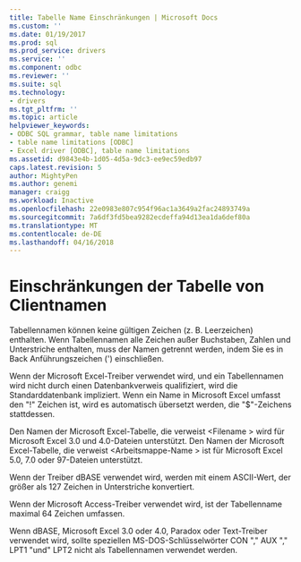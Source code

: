```yaml
---
title: Tabelle Name Einschränkungen | Microsoft Docs
ms.custom: ''
ms.date: 01/19/2017
ms.prod: sql
ms.prod_service: drivers
ms.service: ''
ms.component: odbc
ms.reviewer: ''
ms.suite: sql
ms.technology:
- drivers
ms.tgt_pltfrm: ''
ms.topic: article
helpviewer_keywords:
- ODBC SQL grammar, table name limitations
- table name limitations [ODBC]
- Excel driver [ODBC], table name limitations
ms.assetid: d9843e4b-1d05-4d5a-9dc3-ee9ec59edb97
caps.latest.revision: 5
author: MightyPen
ms.author: genemi
manager: craigg
ms.workload: Inactive
ms.openlocfilehash: 22e0983e807c954f96ac1a3649a2fac24893749a
ms.sourcegitcommit: 7a6df3fd5bea9282ecdeffa94d13ea1da6def80a
ms.translationtype: MT
ms.contentlocale: de-DE
ms.lasthandoff: 04/16/2018
---
```

# <a name="table-name-limitations"></a>Einschränkungen der Tabelle von Clientnamen
Tabellennamen können keine gültigen Zeichen (z. B. Leerzeichen) enthalten. Wenn Tabellennamen alle Zeichen außer Buchstaben, Zahlen und Unterstriche enthalten, muss der Namen getrennt werden, indem Sie es in Back Anführungszeichen (') einschließen.  
  
 Wenn der Microsoft Excel-Treiber verwendet wird, und ein Tabellennamen wird nicht durch einen Datenbankverweis qualifiziert, wird die Standarddatenbank impliziert. Wenn ein Name in Microsoft Excel umfasst den "!" Zeichen ist, wird es automatisch übersetzt werden, die "$"-Zeichens stattdessen.  
  
 Den Namen der Microsoft Excel-Tabelle, die verweist \<Filename > wird für Microsoft Excel 3.0 und 4.0-Dateien unterstützt. Den Namen der Microsoft Excel-Tabelle, die verweist \<Arbeitsmappe-Name > ist für Microsoft Excel 5.0, 7.0 oder 97-Dateien unterstützt.  
  
 Wenn der Treiber dBASE verwendet wird, werden mit einem ASCII-Wert, der größer als 127 Zeichen in Unterstriche konvertiert.  
  
 Wenn der Microsoft Access-Treiber verwendet wird, ist der Tabellenname maximal 64 Zeichen umfassen.  
  
 Wenn dBASE, Microsoft Excel 3.0 oder 4.0, Paradox oder Text-Treiber verwendet wird, sollte speziellen MS-DOS-Schlüsselwörter CON "," AUX "," LPT1 "und" LPT2 nicht als Tabellennamen verwendet werden.
